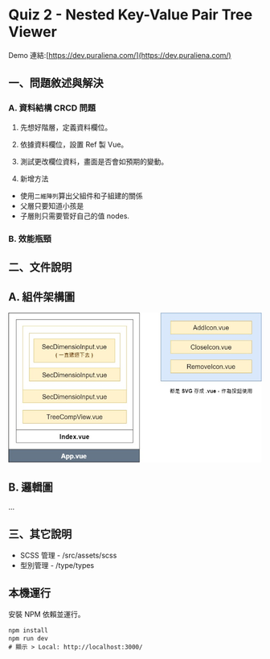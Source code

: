 # Quiz 2 - Nested Key-Value Pair Tree Viewer

Demo 連結:[https://dev.puraliena.com/](https://dev.puraliena.com/)


## 一、問題敘述與解決

### A. 資料結構 CRCD 問題

1. 先想好階層，定義資料欄位。

2. 依據資料欄位，設置 Ref 製 Vue。

3. 測試更改欄位資料，畫面是否會如預期的變動。

4. 新增方法
- 使用`二維陣列`算出父組件和子組建的關係
- 父層只要知道小孩是
- 子層則只需要管好自己的值
nodes.

### B. 效能瓶頸


## 二、文件說明

## A. 組件架構圖
![tree-architecture](https://raw.githubusercontent.com/a131381568/frontend-cool-quiz/main/quiz-two/doc/tree-architecture.jpg)

## B. 邏輯圖
...

## 三、其它說明

- SCSS 管理 - /src/assets/scss
- 型別管理 - /type/types


## 本機運行
安裝 NPM 依賴並運行。
```shell
npm install
npm run dev
# 顯示 > Local: http://localhost:3000/
```
